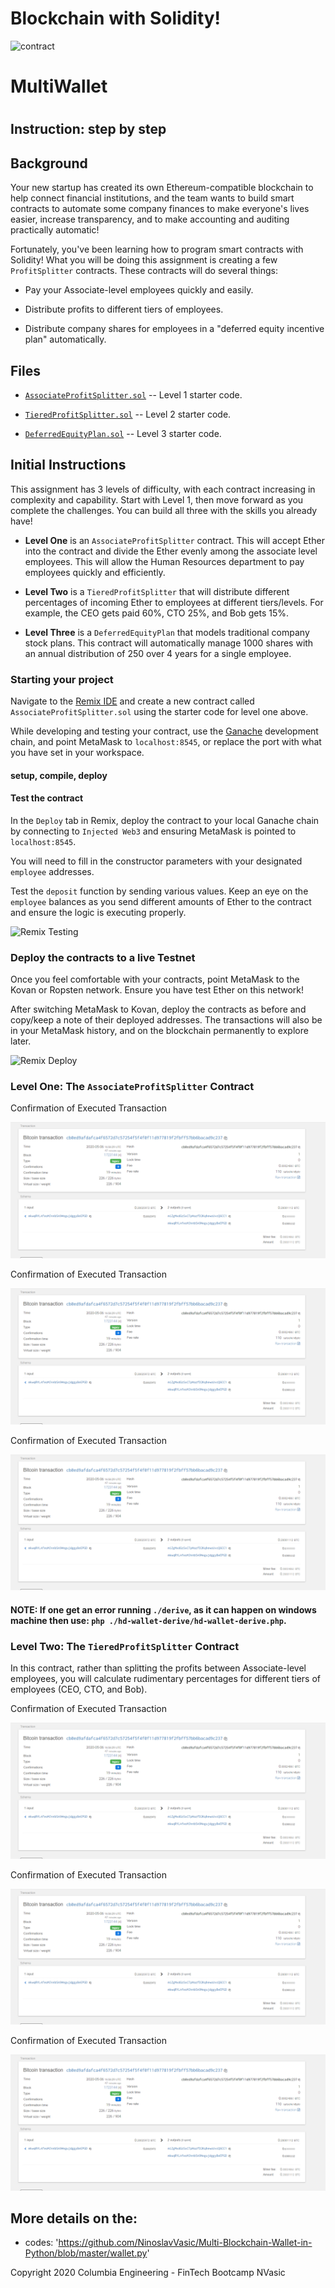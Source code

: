 <h1>Blockchain with Solidity! </h1>

![contract](https://image.shutterstock.com/z/stock-photo-two-hands-handshake-polygonal-low-poly-hud-illustration-smart-contract-agreement-blockchain-and-1161295627.jpg)

<h1> MultiWallet<h1>



<h2>Instruction: step by step</h2>

## Background

Your new startup has created its own Ethereum-compatible blockchain to help connect financial institutions, and the team wants to build smart contracts to automate some company finances to make everyone's lives easier, increase transparency, and to make accounting and auditing practically automatic!

Fortunately, you've been learning how to program smart contracts with Solidity! What you will be doing this assignment is creating a few `ProfitSplitter` contracts. These contracts will do several things:

* Pay your Associate-level employees quickly and easily.

* Distribute profits to different tiers of employees.

* Distribute company shares for employees in a "deferred equity incentive plan" automatically.

## Files

* [`AssociateProfitSplitter.sol`](Starter-Code/AssociateProfitSplitter.sol) -- Level 1 starter code.

* [`TieredProfitSplitter.sol`](Starter-Code/TieredProfitSplitter.sol) -- Level 2 starter code.

* [`DeferredEquityPlan.sol`](Starter-Code/DeferredEquityPlan.sol) -- Level 3 starter code.


## Initial Instructions

This assignment has 3 levels of difficulty, with each contract increasing in complexity and capability. Start with Level 1, then move forward as you complete the challenges. You can build all three with the skills you already have!

* **Level One** is an `AssociateProfitSplitter` contract. This will accept Ether into the contract and divide the Ether evenly among the associate level employees. This will allow the Human Resources department to pay employees quickly and efficiently.

* **Level Two** is a `TieredProfitSplitter` that will distribute different percentages of incoming Ether to employees at different tiers/levels. For example, the CEO gets paid 60%, CTO 25%, and Bob gets 15%.

* **Level Three** is a `DeferredEquityPlan` that models traditional company stock plans. This contract will automatically manage 1000 shares with an annual distribution of 250 over 4 years for a single employee.

### Starting your project

Navigate to the [Remix IDE](https://remix.ethereum.org) and create a new contract called `AssociateProfitSplitter.sol` using the starter code for level one above.

While developing and testing your contract, use the [Ganache](https://www.trufflesuite.com/ganache) development chain, and point MetaMask to `localhost:8545`, or replace the port with what you have set in your workspace.



#### setup, compile, deploy

#### Test the contract

In the `Deploy` tab in Remix, deploy the contract to your local Ganache chain by connecting to `Injected Web3` and ensuring MetaMask is pointed to `localhost:8545`.

You will need to fill in the constructor parameters with your designated `employee` addresses.

Test the `deposit` function by sending various values. Keep an eye on the `employee` balances as you send different amounts of Ether to the contract and ensure the logic is executing properly.

![Remix Testing](Images/remix-test.png)



### Deploy the contracts to a live Testnet

Once you feel comfortable with your contracts, point MetaMask to the Kovan or Ropsten network. Ensure you have test Ether on this network!

After switching MetaMask to Kovan, deploy the contracts as before and copy/keep a note of their deployed addresses. The transactions will also be in your MetaMask history, and on the blockchain permanently to explore later.

![Remix Deploy](Images/remix-deploy.png)





### Level One: The `AssociateProfitSplitter` Contract




<p> Confirmation of Executed Transaction </p>

![](https://github.com/NinoslavVasic/Multi-Blockchain-Wallet-in-Python/blob/master/screenshots/btc-confirmation%20-trx.PNG)

<p> Confirmation of Executed Transaction </p>

![](https://github.com/NinoslavVasic/Multi-Blockchain-Wallet-in-Python/blob/master/screenshots/btc-confirmation%20-trx.PNG)

<p> Confirmation of Executed Transaction </p>

![](https://github.com/NinoslavVasic/Multi-Blockchain-Wallet-in-Python/blob/master/screenshots/btc-confirmation%20-trx.PNG)



#### NOTE: If one get an error running `./derive`, as it can happen on windows machine then use: `php ./hd-wallet-derive/hd-wallet-derive.php`.


### Level Two: The `TieredProfitSplitter` Contract

In this contract, rather than splitting the profits between Associate-level employees, you will calculate rudimentary percentages for different tiers of employees (CEO, CTO, and Bob).


<p> Confirmation of Executed Transaction </p>

![](https://github.com/NinoslavVasic/Multi-Blockchain-Wallet-in-Python/blob/master/screenshots/btc-confirmation%20-trx.PNG)
<p> Confirmation of Executed Transaction </p>

![](https://github.com/NinoslavVasic/Multi-Blockchain-Wallet-in-Python/blob/master/screenshots/btc-confirmation%20-trx.PNG)

<p> Confirmation of Executed Transaction </p>

![](https://github.com/NinoslavVasic/Multi-Blockchain-Wallet-in-Python/blob/master/screenshots/btc-confirmation%20-trx.PNG)


   




## More details on the:
   
   - codes:  'https://github.com/NinoslavVasic/Multi-Blockchain-Wallet-in-Python/blob/master/wallet.py'




<footer>
    
Copyright 2020 Columbia Engineering - FinTech Bootcamp NVasic
    
    
</footer>




